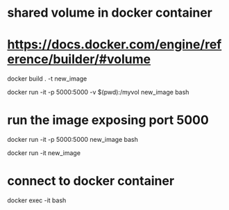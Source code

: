 # shared volume in docker container

# https://docs.docker.com/engine/reference/builder/#volume

docker build . -t new_image

docker run -it -p 5000:5000 -v $(pwd):/myvol new_image bash

# run the image exposing port 5000
docker run -it -p 5000:5000 new_image bash

docker run -it  new_image

# connect to docker container
docker exec -it <mycontainer> bash

